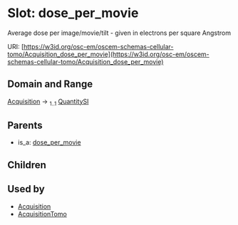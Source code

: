 
# Slot: dose_per_movie

Average dose per image/movie/tilt - given in electrons per square Angstrom

URI: [https://w3id.org/osc-em/oscem-schemas-cellular-tomo/Acquisition_dose_per_movie](https://w3id.org/osc-em/oscem-schemas-cellular-tomo/Acquisition_dose_per_movie)


## Domain and Range

[Acquisition](Acquisition.md) &#8594;  <sub>1..1</sub> [QuantitySI](QuantitySI.md)

## Parents

 *  is_a: [dose_per_movie](dose_per_movie.md)

## Children


## Used by

 * [Acquisition](Acquisition.md)
 * [AcquisitionTomo](AcquisitionTomo.md)
